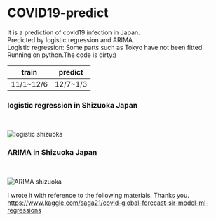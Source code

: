 # COVID19-predict
It is a prediction of covid19 infection in Japan.<br>
Predicted by logistic regression and ARIMA.<br>
Logistic regression: Some parts such as Tokyo have not been fitted.<br>
Running on python.The code is dirty:)

|    train   |   predict  |
|    ----    |    ----    |
|  11/1~12/6 |  12/7~1/3  |

<h3>logistic regression in Shizuoka Japan</h3><br>
  
![logistic shizuoka](https://user-images.githubusercontent.com/41576749/111041215-9ecc5580-847a-11eb-8566-f37a9dda76b2.PNG)

<h3>ARIMA in Shizuoka Japan</h3><br>

![ARIMA shizuoka](https://user-images.githubusercontent.com/41576749/111041210-9d029200-847a-11eb-96ca-ca06db7919d2.PNG)




I wrote it with reference to the following materials. Thanks you.<br>
https://www.kaggle.com/saga21/covid-global-forecast-sir-model-ml-regressions
